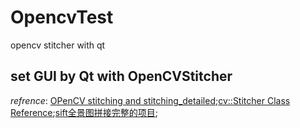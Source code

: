 # OpencvTest
opencv stitcher with qt
## set GUI by Qt with OpenCVStitcher
*refrence*: [OPenCV stitching and stitching_detailed](https://blog.csdn.net/czl389/article/details/60767654);[cv::Stitcher Class Reference](https://docs.opencv.org/3.4.0/d2/d8d/classcv_1_1Stitcher.html);[sift全景图拼接完整的项目](https://blog.csdn.net/wys2011101169/article/details/53925377);
